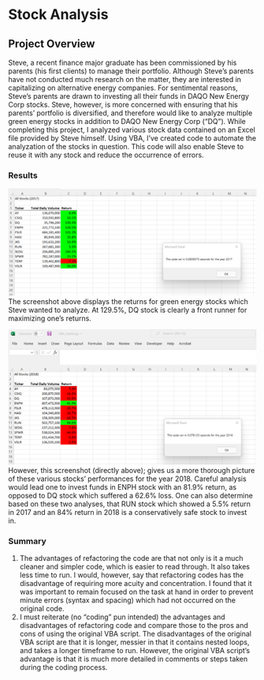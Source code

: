# Stock Analysis

## Project Overview
Steve, a recent finance major graduate has been commissioned by his parents (his first clients) to manage their portfolio. Although Steve’s parents have not conducted much research on the matter, they are interested in capitalizing on alternative energy companies. For sentimental reasons, Steve’s parents are drawn to investing all their funds in DAQO New Energy Corp stocks. Steve, however, is more concerned with ensuring that his parents’ portfolio is diversified, and therefore would like to analyze multiple green energy stocks in addition to DAQO New Energy Corp (“DQ”). While completing this project, I analyzed various stock data contained on an Excel file provided by Steve himself. Using VBA, I’ve created code to automate the analyzation of the stocks in question. This code will also enable Steve to reuse it with any stock and reduce the occurrence of errors.


### Results
![alt text](VBA_Challenge_2017.png)
The screenshot above displays the returns for green energy stocks which Steve wanted to analyze. At 129.5%, DQ stock is clearly a front runner for maximizing one’s returns.


![alt text](VBA_Challenge_2018.png)
However, this screenshot (directly above); gives us a more thorough picture of these various stocks’ performances for the year 2018. Careful analysis would lead one to invest funds in ENPH stock with an 81.9% return, as opposed to DQ stock which suffered a 62.6% loss. One can also determine based on these two analyses, that RUN stock which showed a 5.5% return in 2017 and an 84% return in 2018 is a conservatively safe stock to invest in.


### Summary		
1.	The advantages of refactoring the code are that not only is it a much cleaner and simpler code, which is easier to read through. It also takes less time to run.
I would, however, say that refactoring codes has the disadvantage of requiring more acuity and concentration. I found that it was important to remain focused on the task at hand in order to prevent minute errors (syntax and spacing) which had not occurred on the original code.
2.	I must reiterate (no “coding” pun intended) the advantages and disadvantages of refactoring code and compare those to the pros and cons of using the original VBA script. The disadvantages of the original VBA script are that it is longer, messier in that it contains nested loops, and takes a longer timeframe to run. However, the original VBA script’s advantage is that it is much more detailed in comments or steps taken during the coding process.
